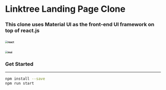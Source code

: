 # Linktree Landing Page Clone

### This clone uses Material UI as the front-end UI framework on top of react.js

### <img src="react.png" alt="react" style="zoom:50%;" />

### <img src="mui.png" alt="mui" style="zoom:50%;" />

### Get Started

---

```bash
npm install --save
npm run start
```
